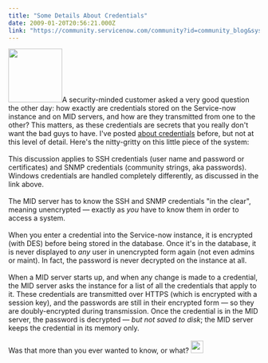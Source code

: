 ```yaml
---
title: "Some Details About Credentials"
date: 2009-01-20T20:56:21.000Z
link: "https://community.servicenow.com/community?id=community_blog&sys_id=278caae1dbd0dbc01dcaf3231f961911"
---
```

<p><img  alt="" class="jive-image" src="e5e028cadb9c1f048c8ef4621f96194d.iix" style="width: auto; height: 108px;" />A security-minded customer asked a very good question the other day: how exactly are credentials stored on the Service-now instance and on MID servers, and how are they transmitted from one to the other? This matters, as these credentials are secrets that you really don't want the bad guys to have. I've posted <a title="lightlyLoony/blog/2008/10/23/1904" href="/community?id=community_blog&sys_id=561d62e5dbd0dbc01dcaf3231f961934">about credentials</a> before, but not at this level of detail. Here's the nitty-gritty on this little piece of the system:<!--break--><br /><br />This discussion applies to SSH credentials (user name and password or certificates) and SNMP credentials (community strings, aka passwords). Windows credentials are handled completely differently, as discussed in the link above.<br /><br />The MID server has to know the SSH and SNMP credentials "in the clear", meaning unencrypted — exactly as <i>you</i> have to know them in order to access a system. <br /><br />When you enter a credential into the Service-now instance, it is encrypted (with DES) before being stored in the database. Once it's in the database, it is never displayed to <i>any</i> user in unencrypted form again (not even admins or maint). In fact, the password is never decrypted on the instance at all. <br /><br />When a MID server starts up, and when any change is made to a credential, the MID server asks the instance for a list of all the credentials that apply to it. These credentials are transmitted over HTTPS (which is encrypted with a session key), and the passwords are still in their encrypted form — so they are doubly-encrypted during transmission. Once the credential is in the MID server, the password is decrypted — <i>but not saved to disk</i>; the MID server keeps the credential in its memory only.<br /><br />Was that more than you ever wanted to know, or what? <img  alt="" class="jive-image" src="d7a344cedbd8d3041dcaf3231f96191d.iix" style="width: 25px; height: auto;" /></p>